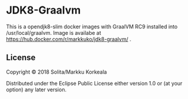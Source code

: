 # JDK8-Graalvm

This is a opendjk8-slim docker images with GraalVM RC9
installed into /usr/local/graalvm. Image is availabe at
https://hub.docker.com/r/markkuko/jdk8-graalvm/ .

## License

Copyright © 2018 Solita/Markku Korkeala

Distributed under the Eclipse Public License either version 1.0 or (at
your option) any later version.
